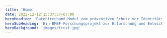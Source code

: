 ```yaml
---
title: 'Home'
date: 2022-12-12T15:37:57+07:00
heroHeading: 'Datentreuhand-Modul zum präventiven Schutz vor Identitätsdatenmissbrauch'
heroSubHeading: 'Ein BMBF-Forschungsprojekt zur Erforschung und Entwicklung praxisrelevanter Lösungsaspekte für Datentreuhandmodelle - von 2023 bis 2025'
heroBackground: 'images/trust.jpg'
---
```

